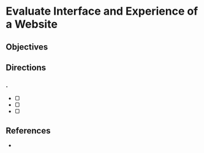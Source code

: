 # Evaluate Interface and Experience of a Website

## Objectives



## Directions

### .

- ▢
- ▢
- ▢

## References

-
